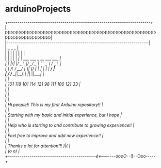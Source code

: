 # arduinoProjects
 +-------------------------------------------------------------------------+  
 |ÞÞÞÞÞÞÞÞÞÞÞÞÞÞÞÞÞÞÞÞÞÞÞÞÞÞÞÞÞÞÞÞÞÞÞÞÞÞÞÞÞÞÞÞÞÞÞÞÞÞÞÞÞÞÞÞÞÞÞÞÞÞÞÞÞÞÞÞÞÞÞÞÞ|  
 |-------------------------------------------------------------------------|  
 |               _    _      _                                             |  
 |              | |  | |    | |                                            |  
 |              | |  | | ___| | ___ ___  _ __ ___   ___                    |  
 |              | |/\| |/ _ \ |/ __/ _ \| '_ ` _ \ / _ \                   |  
 |              \  /\  /  __/ | (_| (_) | | | | | |  __/                   |  
 |               \/  \/ \___|_|\___\___/|_| |_| |_|\___|                   |  
 |                                                                         |  
 |                                  101 118 101 114 121 98 111 100 121 33  |  
 |                                                                         |  
 |                                                                         |  
 |                                                                         |  
 |    Hi people!! This is my first Arduino repository!!                    |  
 |                                                                         |  
 |    Starting with my basic and initial experience, but I hope            |  
 |                                                                         |  
 |    Help who is starting to and contribute to growing experience!!       |  
 |                                                                         |  
 |    Feel free to improve and add new experience!!                        |  
 |                                                                         |  
 |    Thanks a lot for attention!!!                          )|(           |  
 |                                                          (o o)          |  
 +---------------------------------------------é<------oooO--(_)--Ooo-----+   
                                                                              
                                                                              

